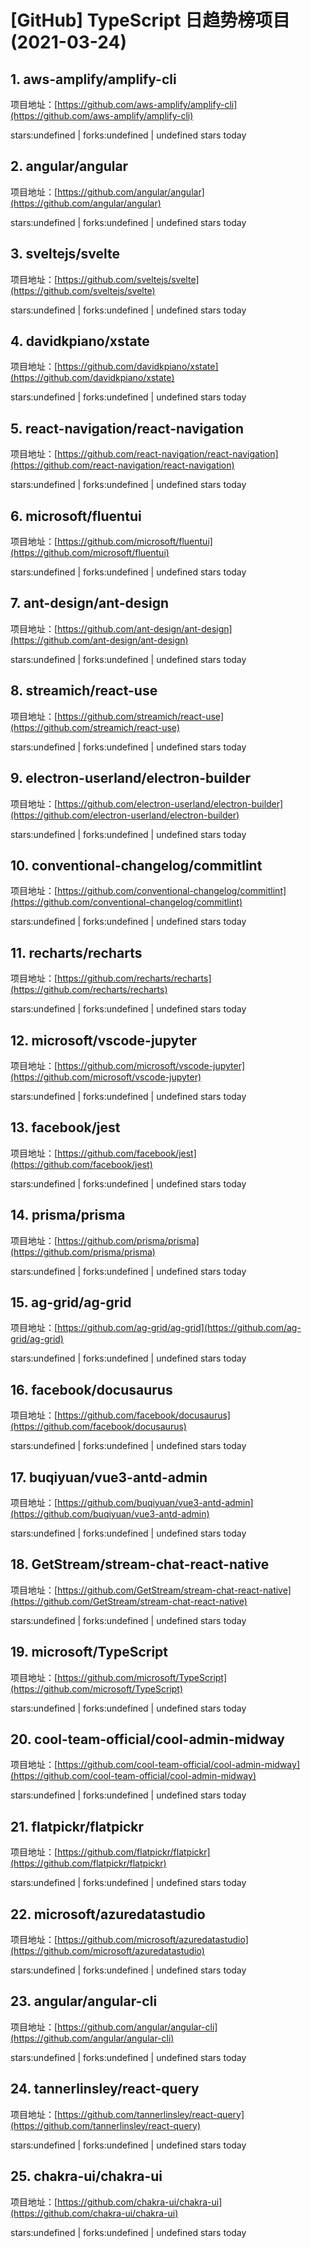 # [GitHub] TypeScript 日趋势榜项目(2021-03-24)

## 1. aws-amplify/amplify-cli 

项目地址：[https://github.com/aws-amplify/amplify-cli](https://github.com/aws-amplify/amplify-cli)

stars:undefined | forks:undefined | undefined stars today 



## 2. angular/angular 

项目地址：[https://github.com/angular/angular](https://github.com/angular/angular)

stars:undefined | forks:undefined | undefined stars today 



## 3. sveltejs/svelte 

项目地址：[https://github.com/sveltejs/svelte](https://github.com/sveltejs/svelte)

stars:undefined | forks:undefined | undefined stars today 



## 4. davidkpiano/xstate 

项目地址：[https://github.com/davidkpiano/xstate](https://github.com/davidkpiano/xstate)

stars:undefined | forks:undefined | undefined stars today 



## 5. react-navigation/react-navigation 

项目地址：[https://github.com/react-navigation/react-navigation](https://github.com/react-navigation/react-navigation)

stars:undefined | forks:undefined | undefined stars today 



## 6. microsoft/fluentui 

项目地址：[https://github.com/microsoft/fluentui](https://github.com/microsoft/fluentui)

stars:undefined | forks:undefined | undefined stars today 



## 7. ant-design/ant-design 

项目地址：[https://github.com/ant-design/ant-design](https://github.com/ant-design/ant-design)

stars:undefined | forks:undefined | undefined stars today 



## 8. streamich/react-use 

项目地址：[https://github.com/streamich/react-use](https://github.com/streamich/react-use)

stars:undefined | forks:undefined | undefined stars today 



## 9. electron-userland/electron-builder 

项目地址：[https://github.com/electron-userland/electron-builder](https://github.com/electron-userland/electron-builder)

stars:undefined | forks:undefined | undefined stars today 



## 10. conventional-changelog/commitlint 

项目地址：[https://github.com/conventional-changelog/commitlint](https://github.com/conventional-changelog/commitlint)

stars:undefined | forks:undefined | undefined stars today 



## 11. recharts/recharts 

项目地址：[https://github.com/recharts/recharts](https://github.com/recharts/recharts)

stars:undefined | forks:undefined | undefined stars today 



## 12. microsoft/vscode-jupyter 

项目地址：[https://github.com/microsoft/vscode-jupyter](https://github.com/microsoft/vscode-jupyter)

stars:undefined | forks:undefined | undefined stars today 



## 13. facebook/jest 

项目地址：[https://github.com/facebook/jest](https://github.com/facebook/jest)

stars:undefined | forks:undefined | undefined stars today 



## 14. prisma/prisma 

项目地址：[https://github.com/prisma/prisma](https://github.com/prisma/prisma)

stars:undefined | forks:undefined | undefined stars today 



## 15. ag-grid/ag-grid 

项目地址：[https://github.com/ag-grid/ag-grid](https://github.com/ag-grid/ag-grid)

stars:undefined | forks:undefined | undefined stars today 



## 16. facebook/docusaurus 

项目地址：[https://github.com/facebook/docusaurus](https://github.com/facebook/docusaurus)

stars:undefined | forks:undefined | undefined stars today 



## 17. buqiyuan/vue3-antd-admin 

项目地址：[https://github.com/buqiyuan/vue3-antd-admin](https://github.com/buqiyuan/vue3-antd-admin)

stars:undefined | forks:undefined | undefined stars today 



## 18. GetStream/stream-chat-react-native 

项目地址：[https://github.com/GetStream/stream-chat-react-native](https://github.com/GetStream/stream-chat-react-native)

stars:undefined | forks:undefined | undefined stars today 



## 19. microsoft/TypeScript 

项目地址：[https://github.com/microsoft/TypeScript](https://github.com/microsoft/TypeScript)

stars:undefined | forks:undefined | undefined stars today 



## 20. cool-team-official/cool-admin-midway 

项目地址：[https://github.com/cool-team-official/cool-admin-midway](https://github.com/cool-team-official/cool-admin-midway)

stars:undefined | forks:undefined | undefined stars today 



## 21. flatpickr/flatpickr 

项目地址：[https://github.com/flatpickr/flatpickr](https://github.com/flatpickr/flatpickr)

stars:undefined | forks:undefined | undefined stars today 



## 22. microsoft/azuredatastudio 

项目地址：[https://github.com/microsoft/azuredatastudio](https://github.com/microsoft/azuredatastudio)

stars:undefined | forks:undefined | undefined stars today 



## 23. angular/angular-cli 

项目地址：[https://github.com/angular/angular-cli](https://github.com/angular/angular-cli)

stars:undefined | forks:undefined | undefined stars today 



## 24. tannerlinsley/react-query 

项目地址：[https://github.com/tannerlinsley/react-query](https://github.com/tannerlinsley/react-query)

stars:undefined | forks:undefined | undefined stars today 



## 25. chakra-ui/chakra-ui 

项目地址：[https://github.com/chakra-ui/chakra-ui](https://github.com/chakra-ui/chakra-ui)

stars:undefined | forks:undefined | undefined stars today 



